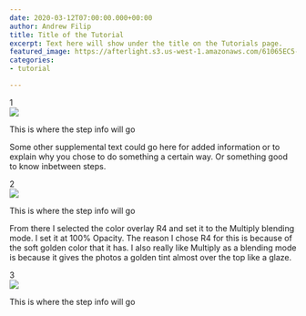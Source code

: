 ```yaml
---
date: 2020-03-12T07:00:00.000+00:00
author: Andrew Filip
title: Title of the Tutorial
excerpt: Text here will show under the title on the Tutorials page.
featured_image: https://afterlight.s3.us-west-1.amazonaws.com/61065EC5-57DF-48C5-A47B-FC8ACC92A998_1_105_c.jpeg
categories:
- tutorial

---
```

<div class="tutorial-step">  
<div class="count">1</div>
<img src="https://afterlight.s3.us-west-1.amazonaws.com/1576302A-8254-4273-83AA-C1912600B70B_1_105_c.jpeg">
<p>This is where the step info will go</p>
</div>

Some other supplemental text could go here for added information or to explain why you chose to do something a certain way. Or something good to know inbetween steps.

<div class="tutorial-step">  
<div class="count">2</div>
<img src="https://afterlight.s3.us-west-1.amazonaws.com/1576302A-8254-4273-83AA-C1912600B70B_1_105_c.jpeg">
<p>This is where the step info will go</p>
</div>

From there I selected the color overlay R4 and set it to the Multiply blending mode. I set it at 100% Opacity. The reason I chose R4 for this is because of the soft golden color that it has. I also really like Multiply as a blending mode is because it gives the photos a golden tint almost over the top like a glaze.

<div class="tutorial-step">  
<div class="count">3</div>
<img src="https://afterlight.s3.us-west-1.amazonaws.com/1576302A-8254-4273-83AA-C1912600B70B_1_105_c.jpeg">
<p>This is where the step info will go</p>
</div>